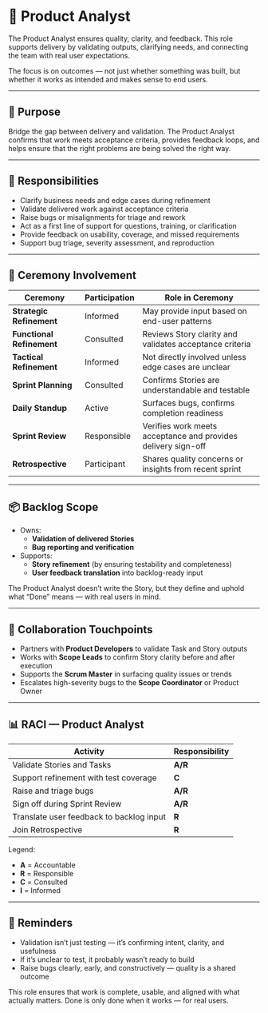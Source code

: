 # 🧪 Product Analyst

The Product Analyst ensures quality, clarity, and feedback. This role supports delivery by validating outputs, clarifying needs, and connecting the team with real user expectations.

The focus is on outcomes — not just whether something was built, but whether it works as intended and makes sense to end users.

---

## 🧭 Purpose

Bridge the gap between delivery and validation. The Product Analyst confirms that work meets acceptance criteria, provides feedback loops, and helps ensure that the right problems are being solved the right way.

---

## 🔑 Responsibilities

- Clarify business needs and edge cases during refinement
- Validate delivered work against acceptance criteria
- Raise bugs or misalignments for triage and rework
- Act as a first line of support for questions, training, or clarification
- Provide feedback on usability, coverage, and missed requirements
- Support bug triage, severity assessment, and reproduction

---

## 🔁 Ceremony Involvement

| Ceremony                  | Participation | Role in Ceremony                                              |
| ------------------------- | ------------- | ------------------------------------------------------------- |
| **Strategic Refinement**  | Informed      | May provide input based on end-user patterns                  |
| **Functional Refinement** | Consulted     | Reviews Story clarity and validates acceptance criteria       |
| **Tactical Refinement**   | Informed      | Not directly involved unless edge cases are unclear           |
| **Sprint Planning**       | Consulted     | Confirms Stories are understandable and testable              |
| **Daily Standup**         | Active        | Surfaces bugs, confirms completion readiness                  |
| **Sprint Review**         | Responsible   | Verifies work meets acceptance and provides delivery sign-off |
| **Retrospective**         | Participant   | Shares quality concerns or insights from recent sprint        |

---

## 📦 Backlog Scope

- Owns:
  - **Validation of delivered Stories**
  - **Bug reporting and verification**
- Supports:
  - **Story refinement** (by ensuring testability and completeness)
  - **User feedback translation** into backlog-ready input

The Product Analyst doesn’t write the Story, but they define and uphold what “Done” means — with real users in mind.

---

## 🤝 Collaboration Touchpoints

- Partners with **Product Developers** to validate Task and Story outputs
- Works with **Scope Leads** to confirm Story clarity before and after execution
- Supports the **Scrum Master** in surfacing quality issues or trends
- Escalates high-severity bugs to the **Scope Coordinator** or Product Owner

---

## 📊 RACI — Product Analyst

| Activity                                 | Responsibility |
| ---------------------------------------- | -------------- |
| Validate Stories and Tasks               | **A/R**        |
| Support refinement with test coverage    | **C**          |
| Raise and triage bugs                    | **A/R**        |
| Sign off during Sprint Review            | **A/R**        |
| Translate user feedback to backlog input | **R**          |
| Join Retrospective                       | **R**          |

Legend:

- **A** = Accountable
- **R** = Responsible
- **C** = Consulted
- **I** = Informed

---

## 🧠 Reminders

- Validation isn’t just testing — it’s confirming intent, clarity, and usefulness
- If it’s unclear to test, it probably wasn’t ready to build
- Raise bugs clearly, early, and constructively — quality is a shared outcome

This role ensures that work is complete, usable, and aligned with what actually matters. Done is only done when it works — for real users.
